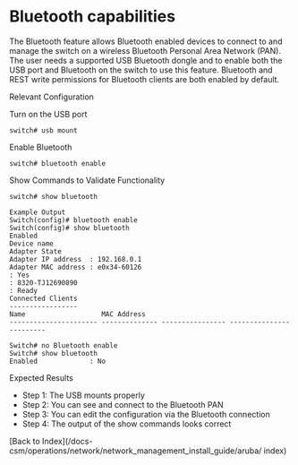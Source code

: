 # Bluetooth capabilities 

The Bluetooth feature allows Bluetooth enabled devices to connect to and manage the switch on a wireless Bluetooth Personal Area Network (PAN). The user needs a supported USB Bluetooth dongle and to enable both the USB port and Bluetooth on the switch to use this feature. Bluetooth and REST write permissions for Bluetooth clients are both enabled by default. 

Relevant Configuration 

Turn on the USB port 

```
switch# usb mount
```

Enable Bluetooth 

```
switch# bluetooth enable
```

Show Commands to Validate Functionality 

```
switch# show bluetooth

Example Output 
Switch(config)# bluetooth enable
Switch(config)# show bluetooth
Enabled
Device name
Adapter State
Adapter IP address  : 192.168.0.1
Adapter MAC address : e0x34-60126
: Yes
: 8320-TJ12690890
: Ready
Connected Clients
-----------------
Name                   MAC Address
---------------------- -------------- ---------------- ------------------------

Switch# no Bluetooth enable
Switch# show bluetooth
Enabled             : No
```

Expected Results 

* Step 1: The USB mounts properly
* Step 2: You can see and connect to the Bluetooth PAN
* Step 3: You can edit the configuration via the Bluetooth connection 
* Step 4: The output of the show commands looks correct


[Back to Index](/docs-csm/operations/network/network_management_install_guide/aruba/
index)

